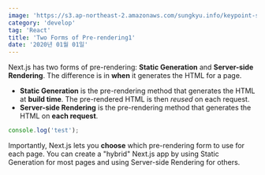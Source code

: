 ```yaml
---
image: 'https://s3.ap-northeast-2.amazonaws.com/sungkyu.info/keypoint-sample2+(1).jpg'
category: 'develop'
tag: 'React'
title: 'Two Forms of Pre-rendering1'
date: '2020년 01월 01일'
---
```


Next.js has two forms of pre-rendering: **Static Generation** and **Server-side Rendering**. The difference is in **when** it generates the HTML for a page.

- **Static Generation** is the pre-rendering method that generates the HTML at **build time**. The pre-rendered HTML is then _reused_ on each request.
- **Server-side Rendering** is the pre-rendering method that generates the HTML on **each request**.

```js
console.log('test');
```

Importantly, Next.js lets you **choose** which pre-rendering form to use for each page. You can create a "hybrid" Next.js app by using Static Generation for most pages and using Server-side Rendering for others.
